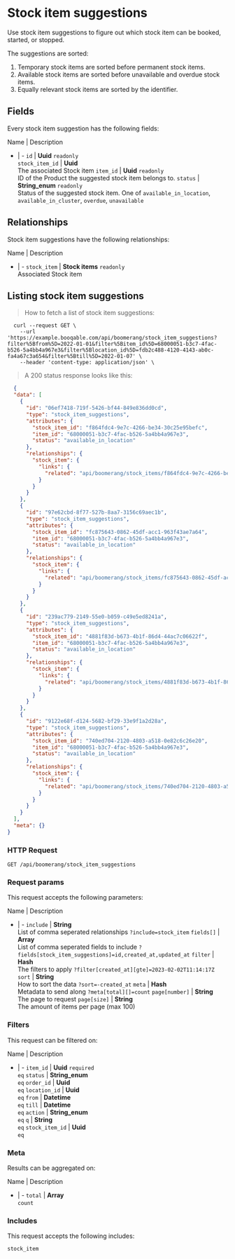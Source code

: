 # Stock item suggestions

Use stock item suggestions to figure out which stock item can be booked,
started, or stopped.

The suggestions are sorted:
  1. Temporary stock items are sorted before permanent stock items.
  2. Available stock items are sorted before unavailable and overdue stock items.
  3. Equally relevant stock items are sorted by the identifier.

## Fields
Every stock item suggestion has the following fields:

Name | Description
- | -
`id` | **Uuid** `readonly`<br>
`stock_item_id` | **Uuid** <br>The associated Stock item
`item_id` | **Uuid** `readonly`<br>ID of the Product the suggested stock item belongs to.
`status` | **String_enum** `readonly`<br>Status of the suggested stock item. One of `available_in_location`, `available_in_cluster`, `overdue`, `unavailable` 


## Relationships
Stock item suggestions have the following relationships:

Name | Description
- | -
`stock_item` | **Stock items** `readonly`<br>Associated Stock item


## Listing stock item suggestions



> How to fetch a list of stock item suggestions:

```shell
  curl --request GET \
    --url 'https://example.booqable.com/api/boomerang/stock_item_suggestions?filter%5Bfrom%5D=2022-01-01&filter%5Bitem_id%5D=68000051-b3c7-4fac-b526-5a4bb4a967e3&filter%5Blocation_id%5D=fdb2c488-4120-4143-ab0c-fa4a67c3a654&filter%5Btill%5D=2022-01-07' \
    --header 'content-type: application/json' \
```

> A 200 status response looks like this:

```json
  {
  "data": [
    {
      "id": "06ef7418-719f-5426-bf44-849e836dd0cd",
      "type": "stock_item_suggestions",
      "attributes": {
        "stock_item_id": "f864fdc4-9e7c-4266-be34-30c25e95befc",
        "item_id": "68000051-b3c7-4fac-b526-5a4bb4a967e3",
        "status": "available_in_location"
      },
      "relationships": {
        "stock_item": {
          "links": {
            "related": "api/boomerang/stock_items/f864fdc4-9e7c-4266-be34-30c25e95befc"
          }
        }
      }
    },
    {
      "id": "97e62cbd-8f77-527b-8aa7-3156c69aec1b",
      "type": "stock_item_suggestions",
      "attributes": {
        "stock_item_id": "fc875643-0862-45df-acc1-963f43ae7a64",
        "item_id": "68000051-b3c7-4fac-b526-5a4bb4a967e3",
        "status": "available_in_location"
      },
      "relationships": {
        "stock_item": {
          "links": {
            "related": "api/boomerang/stock_items/fc875643-0862-45df-acc1-963f43ae7a64"
          }
        }
      }
    },
    {
      "id": "239ac779-2149-55e0-b059-c49e5ed8241a",
      "type": "stock_item_suggestions",
      "attributes": {
        "stock_item_id": "4881f83d-b673-4b1f-86d4-44ac7c06622f",
        "item_id": "68000051-b3c7-4fac-b526-5a4bb4a967e3",
        "status": "available_in_location"
      },
      "relationships": {
        "stock_item": {
          "links": {
            "related": "api/boomerang/stock_items/4881f83d-b673-4b1f-86d4-44ac7c06622f"
          }
        }
      }
    },
    {
      "id": "9122e68f-d124-5682-bf29-33e9f1a2d28a",
      "type": "stock_item_suggestions",
      "attributes": {
        "stock_item_id": "740ed704-2120-4803-a518-0e82c6c26e20",
        "item_id": "68000051-b3c7-4fac-b526-5a4bb4a967e3",
        "status": "available_in_location"
      },
      "relationships": {
        "stock_item": {
          "links": {
            "related": "api/boomerang/stock_items/740ed704-2120-4803-a518-0e82c6c26e20"
          }
        }
      }
    }
  ],
  "meta": {}
}
```

### HTTP Request

`GET /api/boomerang/stock_item_suggestions`

### Request params

This request accepts the following parameters:

Name | Description
- | -
`include` | **String** <br>List of comma seperated relationships `?include=stock_item`
`fields[]` | **Array** <br>List of comma seperated fields to include `?fields[stock_item_suggestions]=id,created_at,updated_at`
`filter` | **Hash** <br>The filters to apply `?filter[created_at][gte]=2023-02-02T11:14:17Z`
`sort` | **String** <br>How to sort the data `?sort=-created_at`
`meta` | **Hash** <br>Metadata to send along `?meta[total][]=count`
`page[number]` | **String** <br>The page to request
`page[size]` | **String** <br>The amount of items per page (max 100)


### Filters

This request can be filtered on:

Name | Description
- | -
`item_id` | **Uuid** `required`<br>`eq`
`status` | **String_enum** <br>`eq`
`order_id` | **Uuid** <br>`eq`
`location_id` | **Uuid** <br>`eq`
`from` | **Datetime** <br>`eq`
`till` | **Datetime** <br>`eq`
`action` | **String_enum** <br>`eq`
`q` | **String** <br>`eq`
`stock_item_id` | **Uuid** <br>`eq`


### Meta

Results can be aggregated on:

Name | Description
- | -
`total` | **Array** <br>`count`


### Includes

This request accepts the following includes:

`stock_item`





